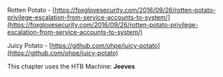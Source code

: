 Rotten Potato - [https://foxglovesecurity.com/2016/09/26/rotten-potato-privilege-escalation-from-service-accounts-to-system/](https://foxglovesecurity.com/2016/09/26/rotten-potato-privilege-escalation-from-service-accounts-to-system/)

Juicy Potato - [https://github.com/ohpe/juicy-potato](https://github.com/ohpe/juicy-potato)


This chapter uses the HTB Machine: **Jeeves**